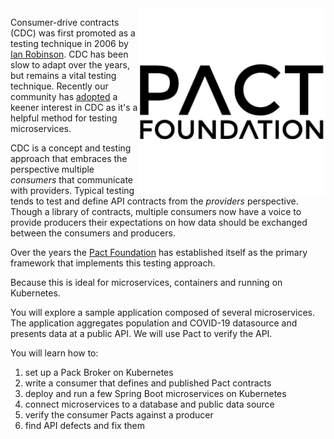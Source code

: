 <img align="right" src="./assets/pact-foundation.png" width="300">

Consumer-drive contracts (CDC) was first promoted as a testing technique in 2006 by [Ian Robinson](https://martinfowler.com/articles/consumerDrivenContracts.html). CDC has been slow to adapt over the years, but remains a vital testing technique. Recently our community has [adopted](https://www.thoughtworks.com/radar/techniques/consumer-driven-contract-testing) a keener interest in CDC as it's a helpful method for testing microservices.

CDC is a concept and testing approach that embraces the perspective multiple _consumers_ that communicate with providers. Typical testing tends to test and define API contracts from the _providers_ perspective. Though a library of contracts, multiple consumers now have a voice to provide producers their expectations on how data should be exchanged between the consumers and producers.

Over the years the [Pact Foundation](https://pact.io/) has established itself as the primary framework that implements this testing approach.

Because this is ideal for microservices, containers and running on Kubernetes.

You will explore a sample application composed of several microservices. The application aggregates population and COVID-19 datasource and presents data at a public API. We will use Pact to verify the API.

You will learn how to:

1. set up a Pack Broker on Kubernetes
2. write a consumer that defines and published Pact contracts
3. deploy and run a few Spring Boot microservices on Kubernetes
4. connect microservices to a database and public data source
5. verify the consumer Pacts against a producer
6. find API defects and fix them
